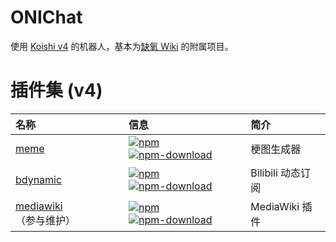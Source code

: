 # ONIChat

使用 [Koishi v4](https://koishi.js.org/) 的机器人，基本为[缺氧 Wiki](https://oni.fandom.com/zh) 的附属项目。

# 插件集 (v4)
| 名称 | 信息 | 简介 |
| :- | :- | :- |
| [meme](https://github.com/ONI-Wiki-zh/koishi-plugin-meme) | [![npm](https://img.shields.io/npm/v/koishi-plugin-meme?style=flat-square)](https://www.npmjs.com/package/koishi-plugin-meme) [![npm-download](https://img.shields.io/npm/dw/koishi-plugin-meme?style=flat-square)](https://www.npmjs.com/package/koishi-plugin-meme) | 梗图生成器 |
| [bdynamic](https://github.com/ONI-Wiki-zh/koishi-plugin-bdynamic) | [![npm](https://img.shields.io/npm/v/koishi-plugin-bdynamic?style=flat-square)](https://www.npmjs.com/package/koishi-plugin-bdynamic) [![npm-download](https://img.shields.io/npm/dw/koishi-plugin-bdynamic?style=flat-square)](https://www.npmjs.com/package/koishi-plugin-bdynamic) | Bilibili 动态订阅 |
| [mediawiki](https://github.com/koishijs/koishi-plugin-mediawiki)（参与维护） | [![npm](https://img.shields.io/npm/v/koishi-plugin-mediawiki?style=flat-square)](https://www.npmjs.com/package/koishi-plugin-mediawiki) [![npm-download](https://img.shields.io/npm/dw/koishi-plugin-mediawiki?style=flat-square)](https://www.npmjs.com/package/koishi-plugin-mediawiki) | MediaWiki 插件 |
